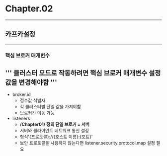 # Chapter.02   
---   
## 카프카설정   
---   
### 핵심 브로커 매개변수   
'''
클러스터 모드로 작동하려면 핵심 브로커 매개변수 설정 값을 변경해야함
''' 
---   
- broker.id   
    - 정수값 식별자   
    - 각 클러스터별 단일 값을 가져야함   
    - 브로커간 이동 가능   
- listeners   
    - **/Chapter01/ 정의 단일 브로커 = 서버**   
    - 서버와 클라이언트 네트워크 통신 설정   
    - 형식'{프로토콜}://{호스트 이름}:{포트}'   
    - 보안 프로토콜을 사용하지 않는다면 listener.security.protocol.map 설정 필요  

